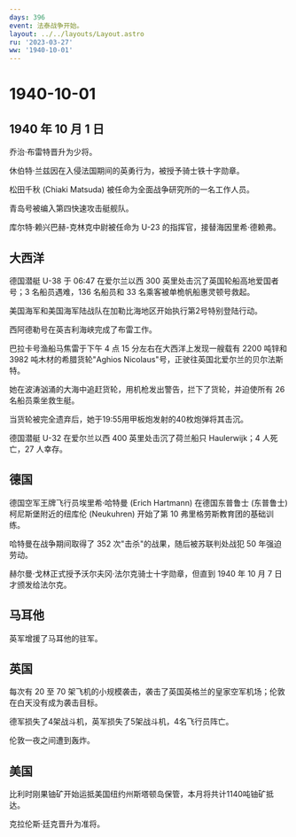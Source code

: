```yaml
---
days: 396
event: 法泰战争开始。
layout: ../../layouts/Layout.astro
ru: '2023-03-27'
ww: '1940-10-01'
---
```


# 1940-10-01

## 1940 年 10 月 1 日

乔治·布雷特晋升为少将。

休伯特·兰兹因在入侵法国期间的英勇行为，被授予骑士铁十字勋章。

松田千秋 (Chiaki Matsuda) 被任命为全面战争研究所的一名工作人员。

青岛号被编入第四快速攻击艇舰队。

库尔特·赖兴巴赫-克林克中尉被任命为 U-23 的指挥官，接替海因里希·德赖弗。

## 大西洋

德国潜艇 U-38 于 06:47 在爱尔兰以西 300
英里处击沉了英国轮船高地爱国者号；3 名船员遇难，136 名船员和 33
名乘客被单桅帆船惠灵顿号救起。

美国海军和美国海军陆战队在加勒比海地区开始执行第2号特别登陆行动。

西阿德勒号在英吉利海峡完成了布雷工作。

巴拉卡号渔船马焦雷于下午 4 点 15 分左右在大西洋上发现一艘载有 2200
吨锌和 3982 吨木材的希腊货轮"Aghios
Nicolaus"号，正驶往英国北爱尔兰的贝尔法斯特。

她在波涛汹涌的大海中追赶货轮，用机枪发出警告，拦下了货轮，并迫使所有 26
名船员乘坐救生艇。

当货轮被完全遗弃后，她于19:55用甲板炮发射的40枚炮弹将其击沉。

德国潜艇 U-32 在爱尔兰以西 400 英里处击沉了荷兰船只 Haulerwijk；4
人死亡，27 人幸存。

## 德国

德国空军王牌飞行员埃里希·哈特曼 (Erich Hartmann) 在德国东普鲁士
(东普鲁士) 柯尼斯堡附近的纽库伦 (Neukuhren) 开始了第 10
弗里格劳斯教育团的基础训练。

哈特曼在战争期间取得了 352 次"击杀"的战果，随后被苏联判处战犯 50
年强迫劳动。

赫尔曼·戈林正式授予沃尔夫冈·法尔克骑士十字勋章，但直到 1940 年 10 月 7
日才颁发给法尔克。

## 马耳他

英军增援了马耳他的驻军。

## 英国

每次有 20 至 70
架飞机的小规模袭击，袭击了英国英格兰的皇家空军机场；伦敦在白天没有成为袭击目标。

德军损失了4架战斗机，英军损失了5架战斗机，4名飞行员阵亡。

伦敦一夜之间遭到轰炸。

## 美国

比利时刚果铀矿开始运抵美国纽约州斯塔顿岛保管，本月将共计1140吨铀矿抵达。

克拉伦斯·廷克晋升为准将。
